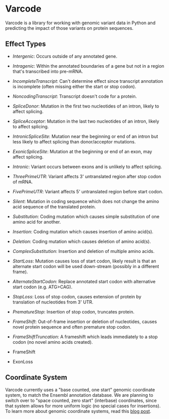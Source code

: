 Varcode
=======

Varcode is a library for working with genomic variant data in Python and predicting the impact of those variants on protein sequences.



Effect Types
------------
  - *Intergenic*: Occurs outside of any annotated gene.
  - *Intragenic*: Within the annotated boundaries of a gene but not in a region that's transcribed into pre-mRNA.
  - *IncompleteTranscript*: Can't determine effect since transcript annotation is incomplete (often missing either the start or stop codon).
  - *NoncodingTranscript*: Transcript doesn't code for a protein.
  - *SpliceDonor*: Mutation in the first two nucleotides of an intron, likely to affect splicing.
  - *SpliceAcceptor*: Mutation in the last two nucleotides of an intron,
  likely to affect splicing.
  - *IntronicSpliceSite*: Mutation near the beginning or end of an intron but less likely to affect splicing than donor/acceptor mutations.
  - *ExonicSpliceSite*: Mutation at the beginning or end of an exon, may affect splicing.
  - *Intronic*: Variant occurs between exons and is unlikely to affect splicing.
  - *ThreePrimeUTR*: Variant affects 3' untranslated region after stop codon of mRNA.
  - *FivePrimeUTR*: Variant affects 5' untranslated region before start codon.
  - *Silent*: Mutation in coding sequence which does not change the amino acid sequence of the translated protein.
  - *Substitution*: Coding mutation which causes simple substitution of one amino acid for another.
  - *Insertion*: Coding mutation which causes insertion of amino acid(s).
  - *Deletion*: Coding mutation which causes deletion of amino acid(s).
  - *ComplexSubstitution*: Insertion and deletion of multiple amino acids.
  - *StartLoss*: Mutation causes loss of start codon, likely result is that an alternate start codon will be used down-stream (possibly in a different frame).
  - *AlternateStartCodon*: Replace annotated start codon with alternative start codon (e.g. ATG>CAG).
  - *StopLoss*: Loss of stop codon, causes extension of protein by translation of nucleotides from 3' UTR.
  - *PrematureStop*: Insertion of stop codon, truncates protein.
  - *FrameShift*: Out-of-frame insertion or deletion of nucleotides, causes novel protein sequence and often premature stop codon.
  - *FrameShiftTruncation*: A frameshift which leads immediately to a stop codon (no novel amino acids created).

  - FrameShift
  - ExonLoss


Coordinate System
-----------------
Varcode currently uses a "base counted, one start" genomic coordinate system, to match the Ensembl annotation database. We are planning to switch over to "space counted, zero start" (interbase) coordinates, since that system allows for more uniform logic (no special cases for insertions). To learn more about genomic coordinate systems, read this [blog post](http://alternateallele.blogspot.com/2012/03/genome-coordinate-conventions.html).




